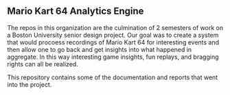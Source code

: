 
Mario Kart 64 Analytics Engine
-------------------------------

The repos in this organization are the culmination of 2 semesters of work on
a Boston University senior design project. Our goal was to create a system
that would procoess recordings of Mario Kart 64 for interesting events and
then allow one to go back and get insights into what happened in aggregate. In
this way interesting game insights, fun replays, and bragging rights can all
be realized.

This repository contains some of the documentation and reports that went into
the project.


